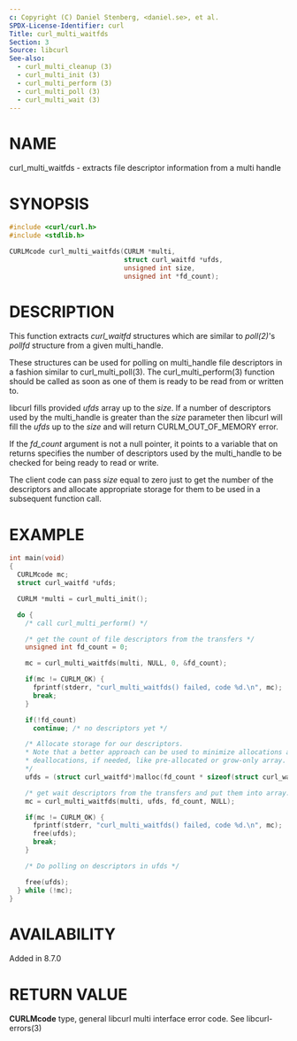 ```yaml
---
c: Copyright (C) Daniel Stenberg, <daniel.se>, et al.
SPDX-License-Identifier: curl
Title: curl_multi_waitfds
Section: 3
Source: libcurl
See-also:
  - curl_multi_cleanup (3)
  - curl_multi_init (3)
  - curl_multi_perform (3)
  - curl_multi_poll (3)
  - curl_multi_wait (3)
---
```


# NAME

curl_multi_waitfds - extracts file descriptor information from a multi handle

# SYNOPSIS

~~~c
#include <curl/curl.h>
#include <stdlib.h>

CURLMcode curl_multi_waitfds(CURLM *multi,
                             struct curl_waitfd *ufds,
                             unsigned int size,
                             unsigned int *fd_count);
~~~

# DESCRIPTION

This function extracts *curl_waitfd* structures which are similar to
*poll(2)*'s *pollfd* structure from a given multi_handle.

These structures can be used for polling on multi_handle file descriptors in a
fashion similar to curl_multi_poll(3). The curl_multi_perform(3)
function should be called as soon as one of them is ready to be read from or
written to.

libcurl fills provided *ufds* array up to the *size*.
If a number of descriptors used by the multi_handle is greater than the
*size* parameter then libcurl will fill the *ufds* up to the *size*
and will return CURLM_OUT_OF_MEMORY error.

If the *fd_count* argument is not a null pointer, it points to a variable
that on returns specifies the number of descriptors used by the multi_handle to
be checked for being ready to read or write.

The client code can pass *size* equal to zero just to get the number of the
descriptors and allocate appropriate storage for them to be used in a
subsequent function call.

# EXAMPLE

~~~c
int main(void)
{
  CURLMcode mc;
  struct curl_waitfd *ufds;

  CURLM *multi = curl_multi_init();

  do {
    /* call curl_multi_perform() */

    /* get the count of file descriptors from the transfers */
    unsigned int fd_count = 0;

    mc = curl_multi_waitfds(multi, NULL, 0, &fd_count);

    if(mc != CURLM_OK) {
      fprintf(stderr, "curl_multi_waitfds() failed, code %d.\n", mc);
      break;
    }

    if(!fd_count)
      continue; /* no descriptors yet */

    /* Allocate storage for our descriptors.
    * Note that a better approach can be used to minimize allocations and
    * deallocations, if needed, like pre-allocated or grow-only array.
    */
    ufds = (struct curl_waitfd*)malloc(fd_count * sizeof(struct curl_waitfd));

    /* get wait descriptors from the transfers and put them into array. */
    mc = curl_multi_waitfds(multi, ufds, fd_count, NULL);

    if(mc != CURLM_OK) {
      fprintf(stderr, "curl_multi_waitfds() failed, code %d.\n", mc);
      free(ufds);
      break;
    }

    /* Do polling on descriptors in ufds */

    free(ufds);
  } while (!mc);
}
~~~

# AVAILABILITY

Added in 8.7.0

# RETURN VALUE

**CURLMcode** type, general libcurl multi interface error code. See
libcurl-errors(3)
